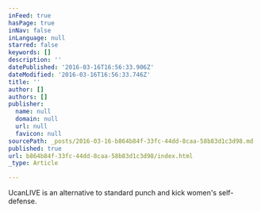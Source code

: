 ```yaml
---
inFeed: true
hasPage: true
inNav: false
inLanguage: null
starred: false
keywords: []
description: ''
datePublished: '2016-03-16T16:56:33.906Z'
dateModified: '2016-03-16T16:56:33.746Z'
title: ''
author: []
authors: []
publisher:
  name: null
  domain: null
  url: null
  favicon: null
sourcePath: _posts/2016-03-16-b864b84f-33fc-44dd-8caa-58b83d1c3d98.md
published: true
url: b864b84f-33fc-44dd-8caa-58b83d1c3d98/index.html
_type: Article

---
```

UcanLIVE is an alternative to standard punch and kick women's self-defense.